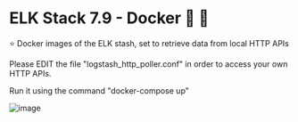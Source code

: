 # ELK Stack 7.9 - Docker 🦌 🐳 

⭐ Docker images of the ELK stash, set to retrieve data from local HTTP APIs

Please EDIT the file "logstash_http_poller.conf" in order to access your own HTTP APIs.

Run it using the command "docker-compose up"

![image](https://user-images.githubusercontent.com/43546156/202390270-46ada012-3467-41af-8044-6e6a44a2ceac.png)


